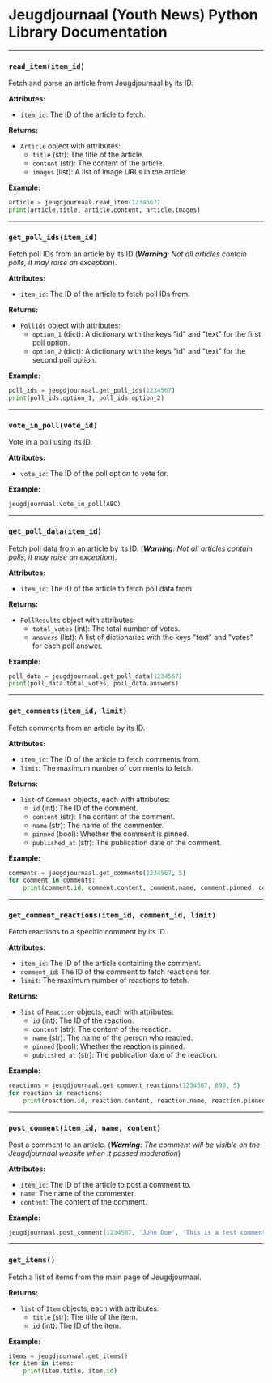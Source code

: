 # Jeugdjournaal (Youth News) Python Library Documentation

---

### `read_item(item_id)`
Fetch and parse an article from Jeugdjournaal by its ID.

**Attributes:**
- `item_id`: The ID of the article to fetch.

**Returns:**
- `Article` object with attributes:
  - `title` (str): The title of the article.
  - `content` (str): The content of the article.
  - `images` (list): A list of image URLs in the article.

**Example:**
```python
article = jeugdjournaal.read_item(1234567)
print(article.title, article.content, article.images)
```

---

### `get_poll_ids(item_id)`
Fetch poll IDs from an article by its ID (***Warning**: Not all articles contain polls, it may raise an exception*).

**Attributes:**
- `item_id`: The ID of the article to fetch poll IDs from.

**Returns:**
- `PollIds` object with attributes:
  - `option_1` (dict): A dictionary with the keys "id" and "text" for the first poll option.
  - `option_2` (dict): A dictionary with the keys "id" and "text" for the second poll option.

**Example:**
```python
poll_ids = jeugdjournaal.get_poll_ids(1234567)
print(poll_ids.option_1, poll_ids.option_2)
```

---

### `vote_in_poll(vote_id)`
Vote in a poll using its ID.

**Attributes:**
- `vote_id`: The ID of the poll option to vote for.

**Example:**
```python
jeugdjournaal.vote_in_poll(ABC)
```

---

### `get_poll_data(item_id)`
Fetch poll data from an article by its ID. (***Warning**: Not all articles contain polls, it may raise an exception*).

**Attributes:**
- `item_id`: The ID of the article to fetch poll data from.

**Returns:**
- `PollResults` object with attributes:
  - `total_votes` (int): The total number of votes.
  - `answers` (list): A list of dictionaries with the keys "text" and "votes" for each poll answer.

**Example:**
```python
poll_data = jeugdjournaal.get_poll_data(1234567)
print(poll_data.total_votes, poll_data.answers)
```

---

### `get_comments(item_id, limit)`
Fetch comments from an article by its ID.

**Attributes:**
- `item_id`: The ID of the article to fetch comments from.
- `limit`: The maximum number of comments to fetch.

**Returns:**
- `list` of `Comment` objects, each with attributes:
  - `id` (int): The ID of the comment.
  - `content` (str): The content of the comment.
  - `name` (str): The name of the commenter.
  - `pinned` (bool): Whether the comment is pinned.
  - `published_at` (str): The publication date of the comment.

**Example:**
```python
comments = jeugdjournaal.get_comments(1234567, 5)
for comment in comments:
    print(comment.id, comment.content, comment.name, comment.pinned, comment.published_at)
```

---

### `get_comment_reactions(item_id, comment_id, limit)`
Fetch reactions to a specific comment by its ID.

**Attributes:**
- `item_id`: The ID of the article containing the comment.
- `comment_id`: The ID of the comment to fetch reactions for.
- `limit`: The maximum number of reactions to fetch.

**Returns:**
- `list` of `Reaction` objects, each with attributes:
  - `id` (int): The ID of the reaction.
  - `content` (str): The content of the reaction.
  - `name` (str): The name of the person who reacted.
  - `pinned` (bool): Whether the reaction is pinned.
  - `published_at` (str): The publication date of the reaction.

**Example:**
```python
reactions = jeugdjournaal.get_comment_reactions(1234567, 890, 5)
for reaction in reactions:
    print(reaction.id, reaction.content, reaction.name, reaction.pinned, reaction.published_at)
```

---

### `post_comment(item_id, name, content)`
Post a comment to an article. (***Warning**: The comment will be visible on the Jeugdjournaal website when it passed moderation*)

**Attributes:**
- `item_id`: The ID of the article to post a comment to.
- `name`: The name of the commenter.
- `content`: The content of the comment.

**Example:**
```python
jeugdjournaal.post_comment(1234567, 'John Doe', 'This is a test comment.')
```

---

### `get_items()`
Fetch a list of items from the main page of Jeugdjournaal.

**Returns:**
- `list` of `Item` objects, each with attributes:
  - `title` (str): The title of the item.
  - `id` (int): The ID of the item.

**Example:**
```python
items = jeugdjournaal.get_items()
for item in items:
    print(item.title, item.id)
```
